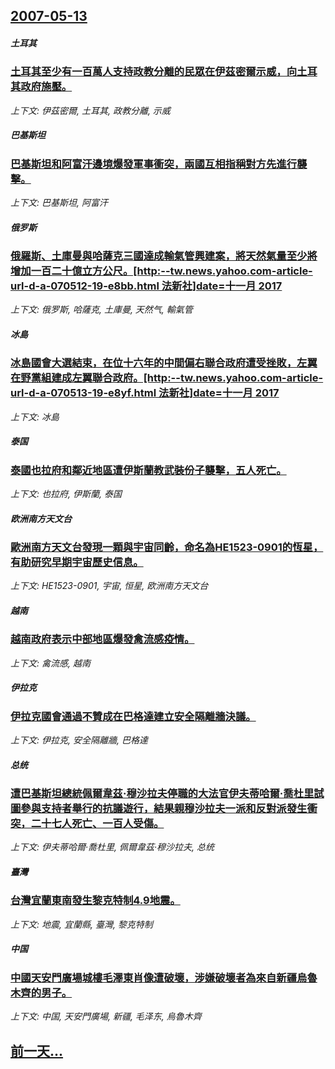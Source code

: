 ## [2007-05-13](/news/2007/05/13/index.md)

##### 土耳其
### [土耳其至少有一百萬人支持政教分離的民眾在伊茲密爾示威，向土耳其政府施壓。](/news/2007/05/13/土耳其至少有一百萬人支持政教分離的民眾在伊茲密爾示威-向土耳其政府施壓.md)
_上下文: 伊茲密爾, 土耳其, 政教分離, 示威_

##### 巴基斯坦
### [巴基斯坦和阿富汗邊境爆發軍事衝突，兩國互相指稱對方先進行襲擊。](/news/2007/05/13/巴基斯坦和阿富汗邊境爆發軍事衝突-兩國互相指稱對方先進行襲擊.md)
_上下文: 巴基斯坦, 阿富汗_

##### 俄罗斯
### [俄羅斯、土庫曼與哈薩克三國達成輸氣管興建案，將天然氣量至少將增加一百二十億立方公尺。[http:--tw.news.yahoo.com-article-url-d-a-070512-19-e8bb.html 法新社]date=十一月 2017 ](/news/2007/05/13/俄羅斯-土庫曼與哈薩克三國達成輸氣管興建案-將天然氣量至少將增加一百二十億立方公尺-http-twnewsya.md)
_上下文: 俄罗斯, 哈薩克, 土庫曼, 天然气, 輸氣管_

##### 冰島
### [冰島國會大選結束，在位十六年的中間偏右聯合政府遭受挫敗，左翼在野黨組建成左翼聯合政府。[http:--tw.news.yahoo.com-article-url-d-a-070513-19-e8yf.html 法新社]date=十一月 2017 ](/news/2007/05/13/冰島國會大選結束-在位十六年的中間偏右聯合政府遭受挫敗-左翼在野黨組建成左翼聯合政府-http-twnewsy.md)
_上下文: 冰島_

##### 泰国
### [泰國也拉府和鄰近地區遭伊斯蘭教武裝份子襲擊，五人死亡。](/news/2007/05/13/泰國也拉府和鄰近地區遭伊斯蘭教武裝份子襲擊-五人死亡.md)
_上下文: 也拉府, 伊斯蘭, 泰国_

##### 欧洲南方天文台
### [歐洲南方天文台發現一顆與宇宙同齡，命名為HE1523-0901的恆星，有助研究早期宇宙歷史信息。](/news/2007/05/13/歐洲南方天文台發現一顆與宇宙同齡-命名為HE1523-0901的恆星-有助研究早期宇宙歷史信息.md)
_上下文: HE1523-0901, 宇宙, 恒星, 欧洲南方天文台_

##### 越南
### [越南政府表示中部地區爆發禽流感疫情。](/news/2007/05/13/越南政府表示中部地區爆發禽流感疫情.md)
_上下文: 禽流感, 越南_

##### 伊拉克
### [伊拉克國會通過不贊成在巴格達建立安全隔離牆決議。](/news/2007/05/13/伊拉克國會通過不贊成在巴格達建立安全隔離牆決議.md)
_上下文: 伊拉克, 安全隔離牆, 巴格達_

##### 总统
### [遭巴基斯坦總統佩爾韋茲·穆沙拉夫停職的大法官伊夫蒂哈爾·喬杜里試圖參與支持者舉行的抗議遊行，結果親穆沙拉夫一派和反對派發生衝突，二十七人死亡、一百人受傷。](/news/2007/05/13/遭巴基斯坦總統佩爾韋茲-穆沙拉夫停職的大法官伊夫蒂哈爾-喬杜里試圖參與支持者舉行的抗議遊行-結果親穆沙拉夫一派和反對派發.md)
_上下文: 伊夫蒂哈爾·喬杜里, 佩爾韋茲·穆沙拉夫, 总统_

##### 臺灣
### [台灣宜蘭東南發生黎克特制4.9地震。](/news/2007/05/13/台灣宜蘭東南發生黎克特制49地震.md)
_上下文: 地震, 宜蘭縣, 臺灣, 黎克特制_

##### 中国
### [中國天安門廣場城樓毛澤東肖像遭破壞，涉嫌破壞者為來自新疆烏魯木齊的男子。](/news/2007/05/13/中國天安門廣場城樓毛澤東肖像遭破壞-涉嫌破壞者為來自新疆烏魯木齊的男子.md)
_上下文: 中国, 天安門廣場, 新疆, 毛泽东, 烏魯木齊_

## [前一天...](/news/2007/05/12/index.md)

